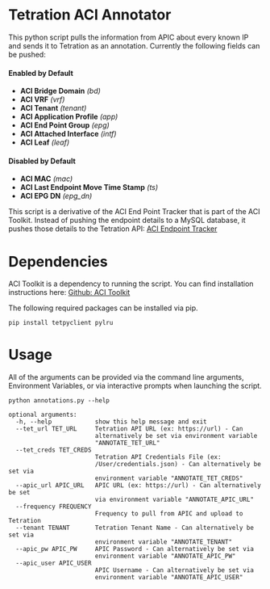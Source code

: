 # Tetration ACI Annotator

This python script pulls the information from APIC about every known IP and sends it to Tetration as an annotation.  Currently the following fields can be pushed:

#### Enabled by Default
* **ACI Bridge Domain** *(bd)*
* **ACI VRF** *(vrf)*
* **ACI Tenant** *(tenant)*
* **ACI Application Profile** *(app)*
* **ACI End Point Group** *(epg)*
* **ACI Attached Interface** *(intf)*
* **ACI Leaf** *(leaf)*

#### Disabled by Default
* **ACI MAC** *(mac)*
* **ACI Last Endpoint Move Time Stamp** *(ts)*
* **ACI EPG DN** *(epg_dn)*

This script is a derivative of the ACI End Point Tracker that is part of the ACI Toolkit.  Instead of pushing the endpoint details to a MySQL database, it pushes those details to the Tetration API:  [ACI Endpoint Tracker](https://acitoolkit.readthedocs.io/en/latest/endpointtracker.html) 


# Dependencies
ACI Toolkit is a dependency to running the script.  You can find installation instructions here: [Github: ACI Toolkit](https://github.com/datacenter/acitoolkit/blob/master/docs/source/endpointtracker.rst)

The following required packages can be installed via pip.
```
pip install tetpyclient pylru
```
# Usage

All of the arguments can be provided via the command line arguments, Environment Variables, or via interactive prompts when launching the script.

```
python annotations.py --help

optional arguments:
  -h, --help            show this help message and exit
  --tet_url TET_URL     Tetration API URL (ex: https://url) - Can
                        alternatively be set via environment variable
                        "ANNOTATE_TET_URL"
  --tet_creds TET_CREDS
                        Tetration API Credentials File (ex:
                        /User/credentials.json) - Can alternatively be set via
                        environment variable "ANNOTATE_TET_CREDS"
  --apic_url APIC_URL   APIC URL (ex: https://url) - Can alternatively be set
                        via environment variable "ANNOTATE_APIC_URL"
  --frequency FREQUENCY
                        Frequency to pull from APIC and upload to Tetration
  --tenant TENANT       Tetration Tenant Name - Can alternatively be set via
                        environment variable "ANNOTATE_TENANT"
  --apic_pw APIC_PW     APIC Password - Can alternatively be set via
                        environment variable "ANNOTATE_APIC_PW"
  --apic_user APIC_USER
                        APIC Username - Can alternatively be set via
                        environment variable "ANNOTATE_APIC_USER"
```